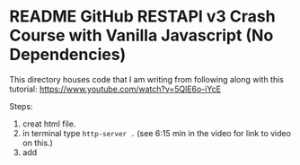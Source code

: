 # README GitHub RESTAPI v3 Crash Course with Vanilla Javascript (No Dependencies)

This directory houses code that I am writing from following along with this tutorial:
https://www.youtube.com/watch?v=5QlE6o-iYcE

Steps:
1. creat html file.
2. in terminal type `http-server .` (see 6:15 min in the video for link to video on this.)
3. add <script> tag in html file for fetch
4. learned about fetch().then().then() vs async and await.
5. learned about 
    a. document.getElementById
    b. variable.appendChild
    c. document.createTextNode